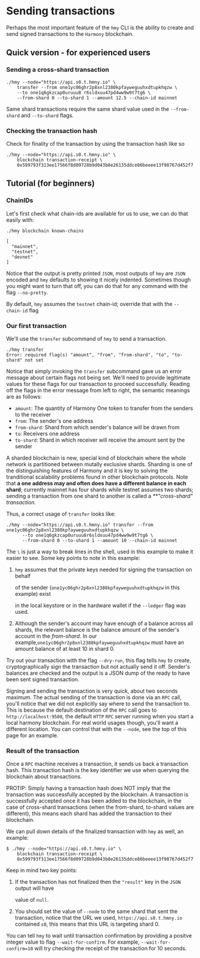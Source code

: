 # Sending transactions

Perhaps the most important feature of the `hmy` CLI is the ability to create and send signed transactions to the `Harmony` blockchain.

## Quick version - for experienced users <a id="quick-version"></a>

### Sending a cross-shard transaction <a id="sending-a-cross-shard-transaction-on-betanet"></a>

```text
./hmy --node="https://api.s0.t.hmny.io" \
    transfer --from one1yc06ghr2p8xnl2380kpfayweguuhxdtupkhqzw \
    --to one1q6gkzcap0uruuu8 r6sldxuu47pd4ww9w9t7tg6 \    
    --from-shard 0 --to-shard 1 --amount 12.5 --chain-id mainnet
```

Same shard transactions require the same shard value used in the `--from-shard` and `--to-shard` flags.

### Checking the transaction hash <a id="checking-the-transaction-hash"></a>

Check for finality of the transaction by using the transaction hash like so

```text
./hmy --node="https://api.s0.t.hmny.io" \
    blockchain transaction-receipt \
    0x599793f313ee17566f8d09728b9d043b8e26135ddce86beeee13f98767d452f7
```

## Tutorial \(for beginners\) <a id="tutorial"></a>

### ChainIDs <a id="chainids"></a>

Let's first check what chain-ids are available for us to use, we can do that easily with:

```text
./hmy blockchain known-chains

[
  "mainnet",
  "testnet",
  "devnet"
]
```

Notice that the output is pretty printed `JSON`, most outputs of `hmy` are `JSON` encoded and `hmy` defaults to showing it nicely indented. Sometimes though you might want to turn that off, you can do that for any command with the flag `--no-pretty`.

By default, `hmy` assumes the `testnet` chain-id; override that with the `--chain-id` flag

### Our first transaction <a id="our-first-transaction"></a>

We'll use the `transfer` subcommand of `hmy` to send a transaction.

```text
./hmy transfer
Error: required flag(s) "amount", "from", "from-shard", "to", "to-shard" not set
```

Notice that simply invoking the `transfer` subcommand gave us an error message about certain flags not being set. We'll need to provide legitimate values for these flags for our transaction to proceed successfully. Reading off the flags in the error message from left to right, the semantic meanings are as follows:

* `amount`: The quantity of Harmony One token to transfer from the senders to the receiver
* `from`: The sender's one address
* `from-shard`: Shard from which sender's balance will be drawn from
* `to`: Receivers one address
* `to-shard`: Shard in which receiver will receive the amount sent by the sender

A sharded blockchain is new, special kind of blockchain where the whole network is partitioned between mutally exclusive shards. Sharding is one of the distinguishing features of Harmony and it is key to solving the tranditional scalability problems found in other blockchain protocols. Note that **a one address may and often does have a different balance in each shard**; currently mainnet has four shards while testnet assumes two shards; sending a transaction from one shard to another is called a _\*\*"cross-shard" transaction._

Thus, a correct usage of `transfer` looks like:

```text
./hmy --node="https://api.s0.t.hmny.io" transfer --from one1yc06ghr2p8xnl2380kpfayweguuhxdtupkhqzw \
      --to one1q6gkzcap0uruuu8r6sldxuu47pd4ww9w9t7tg6 \
      --from-shard 0 --to-shard 1 --amount 10 --chain-id mainnet
```

The `\` is just a way to break lines in the shell, used in this example to make it easier to see. Some key points to note in this example:

1. `hmy` assumes that the private keys needed for signing the transaction on behalf

   of the sender \(`one1yc06ghr2p8xnl2380kpfayweguuhxdtupkhqzw` in this example\) exist

   in the local keystore or in the hardware wallet if the `--ledger` flag was used.

2. Although the sender's account may have enough of a balance across all shards, the relevant balance is the balance amount of the sender's account in the _from-shard_. In our example,`one1yc06ghr2p8xnl2380kpfayweguuhxdtupkhqzw` must have an amount balance of at least 10 in shard 0.

Try out your transaction with the flag `--dry-run`, this flag tells `hmy` to create, cryptographically sign the transaction but not actually send it off. Sender's balances are checked and the output is a JSON dump of the ready to have been sent signed transaction.

Signing and sending the transaction is very quick, about two seconds maximum. The actual sending of the transaction is done via an `RPC` call, you'll notice that we did not explicitly say where to send the transaction to. This is because the default destination of the `RPC` call goes to `http://localhost:9500`, the default `HTTP` `RPC` server running when you start a local harmony blockchain. For real world usages though, you'll want a different location. You can control that with the `--node`, see the top of this page for an example.

### Result of the transaction <a id="result-of-the-transaction"></a>

Once a `RPC` machine receives a transaction, it sends us back a transaction hash. This transaction hash is the key identifier we use when querying the blockchain about transactions.

PROTIP: Simply having a transaction hash does NOT imply that the transaction was successfully accepted by the blockchain. A transaction is successfully accepted once it has been added to the blockchain, in the case of cross-shard transactions \(when the from-shard, to-shard values are different\), this means each shard has added the transaction to their blockchain.

We can pull down details of the finalized transaction with `hmy` as well, an example:

```text
$ ./hmy --node="https://api.s0.t.hmny.io" \
    blockchain transaction-receipt \
    0x599793f313ee17566f8d09728b9d043b8e26135ddce86beeee13f98767d452f7
```

Keep in mind two key points:

1. If the transaction has not finalized then the `"result"` key in the `JSON` output will have

   value of `null`.

2. You should set the value of `--node` to the same shard that sent the transaction, notice that the URL we used, `https://api.s0.t.hmny.io` contained `s0`, this means that this URL is targeting shard 0.

You can tell `hmy` to wait until transaction confirmation by providing a positve integer value to flag `--wait-for-confirm`. For example, `--wait-for-confirm=10` will try checking the receipt of the transaction for 10 seconds.

